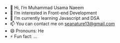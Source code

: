 - 👋 Hi, I’m Muhammad Usama Naeem
- 👀 I’m interested in Front-end Development
- 🌱 I’m currently learning Javascript and DSA
- 📫 You can contact me on seanature13@gmail.com
- 😄 Pronouns: He
- ⚡ Fun fact: ...

<!---
seanature13/seanature13 is a ✨ special ✨ repository because its `README.md` (this file) appears on your GitHub profile.
You can click the Preview link to take a look at your changes.
--->
